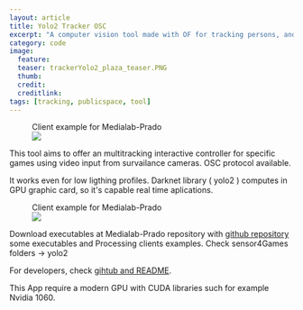 ```yaml
---
layout: article
title: Yolo2 Tracker OSC
excerpt: "A computer vision tool made with OF for tracking persons, and share results by OSC"
category: code
image: 
  feature: 
  teaser: trackerYolo2_plaza_teaser.PNG
  thumb: 
  credit: 
  creditlink: 
tags: [tracking, publicspace, tool]
---
```


<figure class="one">
	<figcaption>Client example for Medialab-Prado</figcaption>
	<img src="https://c1.staticflickr.com/5/4601/25356852558_bbab6d98cc.jpg">
</figure>

This tool aims to offer an multitracking interactive controller for specific games using video input from survailance cameras. OSC protocol available. 

It works even for low ligthing profiles. Darknet library ( yolo2 ) computes in GPU graphic card, so it's capable real time aplications. 

<figure class="one">
	<figcaption>Client example for Medialab-Prado</figcaption>
	<img src="https://c1.staticflickr.com/5/4736/25356850868_dcac9ae3fb_c.jpg">
</figure>

Download executables at Medialab-Prado repository with [github repository](https://github.com/medialab-prado/RecursosFachada) some executables and Processing clients examples. Check sensor4Games folders -> yolo2 

For developers, check [gihtub and README](https://github.com/carlesgutierrez/fachada-yolo2Tracking/). 

This App require a modern GPU with CUDA libraries such for example Nvidia 1060.